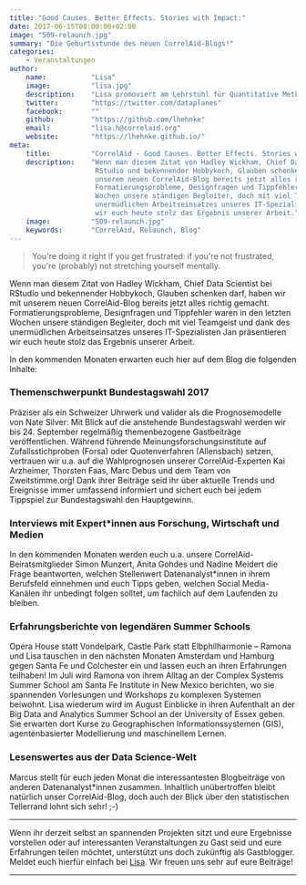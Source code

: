```yaml
---
title: "Good Causes. Better Effects. Stories with Impact:"
date: 2017-06-15T00:00:00+02:00
image: "509-relaunch.jpg"
summary: "Die Geburtsstunde des neuen CorrelAid-Blogs!"
categories:       
    - Veranstaltungen
author: 
    name:           "Lisa"
    image:          "lisa.jpg"
    description:    "Lisa promoviert am Lehrstuhl für Quantitative Methoden der empirischen Sozialforschung der Uni Bielefeld, studiert nebenbei Psychologie und möchte mit dem CorrelAid-Blog auf den Spuren Thomas Manns wandeln. Methodisch begeistern sie vor allem Computational Social Science, Geodaten und NetzweRkanalysen [sic!]. In ihrer Freizeit ist sie auf Flughäfen, in Museen oder in TripAdvisor-zertifizierten Restaurants anzutreffen."
    twitter:        "https://twitter.com/dataplanes"
    facebook:       ""
    github:         "https://github.com/lhehnke"
    email:          "lisa.h@correlaid.org"
    website:        "https://lhehnke.github.io/"
meta:
    title:          "CorrelAid - Good Causes. Better Effects. Stories with Impact."
    description:    "Wenn man diesem Zitat von Hadley Wickham, Chief Data Scientist bei
                     RStudio und bekennender Hobbykoch, Glauben schenken darf, haben wir mit
                     unserem neuen CorrelAid-Blog bereits jetzt alles richtig gemacht.
                     Formatierungsprobleme, Designfragen und Tippfehler waren in den letzten
                     Wochen unsere ständigen Begleiter, doch mit viel Teamgeist und dank des
                     unermüdlichen Arbeitseinsatzes unseres IT-Spezialisten Jan präsentieren
                     wir euch heute stolz das Ergebnis unserer Arbeit."
    image:          "509-relaunch.jpg"
    keywords:       "CorrelAid, Relaunch, Blog" 
---
```



> You're doing it right if you get frustrated: if you're not frustrated,
> you're (probably) not stretching yourself mentally.

Wenn man diesem Zitat von Hadley Wickham, Chief Data Scientist bei
RStudio und bekennender Hobbykoch, Glauben schenken darf, haben wir mit
unserem neuen CorrelAid-Blog bereits jetzt alles richtig gemacht.
Formatierungsprobleme, Designfragen und Tippfehler waren in den letzten
Wochen unsere ständigen Begleiter, doch mit viel Teamgeist und dank des
unermüdlichen Arbeitseinsatzes unseres IT-Spezialisten Jan präsentieren
wir euch heute stolz das Ergebnis unserer Arbeit.

In den kommenden Monaten erwarten euch hier auf dem Blog die folgenden
Inhalte:

### Themenschwerpunkt Bundestagswahl 2017

Präziser als ein Schweizer Uhrwerk und valider als die Prognosemodelle
von Nate Silver: Mit Blick auf die anstehende Bundestagswahl werden wir
bis 24. September regelmäßig themenbezogene Gastbeiträge
veröffentlichen. Während führende Meinungsforschungsinstitute auf
Zufallsstichproben (Forsa) oder Quotenverfahren (Allensbach) setzen,
vertrauen wir u.a. auf die Wahlprognosen unserer CorrelAid-Experten Kai
Arzheimer, Thorsten Faas, Marc Debus und dem Team von Zweitstimme.org!
Dank ihrer Beiträge seid ihr über aktuelle Trends und Ereignisse immer
umfassend informiert und sichert euch bei jedem Tippspiel zur
Bundestagswahl den Hauptgewinn.

### Interviews mit Expert\*innen aus Forschung, Wirtschaft und Medien

In den kommenden Monaten werden euch u.a. unsere
CorrelAid-Beiratsmitglieder Simon Munzert, Anita Gohdes und Nadine
Meidert die Frage beantworten, welchen Stellenwert Datenanalyst\*innen in
ihrem Berufsfeld einnehmen und euch Tipps geben, welchen Social
Media-Kanälen ihr unbedingt folgen solltet, um fachlich auf dem
Laufenden zu bleiben.

### Erfahrungsberichte von legendären Summer Schools

Opera House statt Vondelpark, Castle Park statt Elbphilharmonie – Ramona
und Lisa tauschen in den nächsten Monaten Amsterdam und Hamburg gegen
Santa Fe und Colchester ein und lassen euch an ihren Erfahrungen
teilhaben! Im Juli wird Ramona von ihrem Alltag an der Complex Systems
Summer School am Santa Fe Institute in New Mexico berichten, wo sie
spannenden Vorlesungen und Workshops zu komplexen Systemen beiwohnt.
Lisa wiederum wird im August Einblicke in ihren Aufenthalt an der Big
Data and Analytics Summer School an der University of Essex geben. Sie
erwarten dort Kurse zu Geographischen Informationssystemen (GIS),
agentenbasierter Modellierung und maschinellem Lernen.

### Lesenswertes aus der Data Science-Welt

Marcus stellt für euch jeden Monat die interessantesten Blogbeiträge von
anderen Datenanalyst\*innen zusammen. Inhaltlich unübertroffen bleibt
natürlich unser CorrelAid-Blog, doch auch der Blick über den
statistischen Tellerrand lohnt sich sehr! ;-)

------------------------------------------------------------------------

Wenn ihr derzeit selbst an spannenden Projekten sitzt und eure
Ergebnisse vorstellen oder auf interessanten Veranstaltungen zu Gast
seid und eure Erfahrungen teilen möchtet, unterstützt uns doch zukünftig
als Gastblogger. Meldet euch hierfür einfach bei
[Lisa](mailto:blog@correlaid.org). Wir freuen uns sehr auf eure
Beiträge!

------------------------------------------------------------------------


